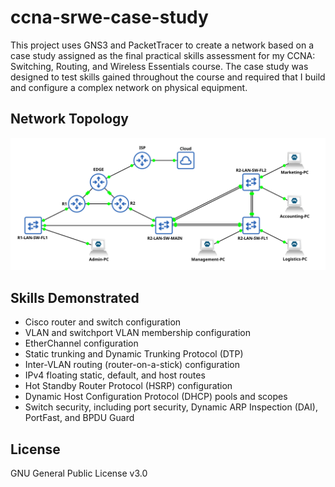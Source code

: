 # **ccna-srwe-case-study**

This project uses GNS3 and PacketTracer to create a network based on a case
study assigned as the final practical skills assessment for my
CCNA: Switching, Routing, and Wireless Essentials course.
The case study was designed to test skills gained throughout the course and
required that I build and configure a complex network on physical equipment.

## Network Topology

![Network Topology Diagram](topology.png)

## Skills Demonstrated

* Cisco router and switch configuration
* VLAN and switchport VLAN membership configuration
* EtherChannel configuration
* Static trunking and Dynamic Trunking Protocol (DTP)
* Inter-VLAN routing (router-on-a-stick) configuration
* IPv4 floating static, default, and host routes
* Hot Standby Router Protocol (HSRP) configuration
* Dynamic Host Configuration Protocol (DHCP) pools and scopes
* Switch security, including port security, Dynamic ARP Inspection (DAI),
  PortFast, and BPDU Guard


## License

GNU General Public License v3.0
